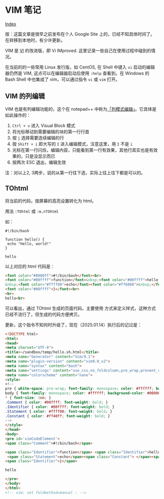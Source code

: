 # VIM 笔记

[Index](index.md)

按：这篇文章是很早之前发布在个人 Google Site 上的，已经不知具体时间了。在转移到本地时，有少许更新。

VIM 是 [VI](vi.md) 的改进版，即 Vi IMproved. 这里记录一些自己在使用过程中碰到的情况。

在当前的的一些常用 Linux 发行版，如 CentOS, 在 Shell 中键入 `vi` 启动的编辑器仍然是 VIM, 这点可以在编辑器启动后使用 `:help` 查看到。在 Windows 的 Bash Shell 中也集成了 vim，可以通过指令 `vi` 或 `vim` 打开。

## VIM 的列编辑

VIM 也是有列编辑功能的，这个在 notepad++ 中称为[「列模式编辑」](https://npp-user-manual.org/docs/editing/)。它具体是如此操作的：

1. `Ctrl + v` 进入 Visual Block 模式
2. 将光标移动到需要编辑的块的第一行行首
3. 按 `j` 选择需要连续编辑的行
4. 按 `Shift + i` 即大写的 `I` 进入编辑模式，注意这里，用 `I` 不是 `i`
5. 光标在第一行闪烁，编辑内容，只能看到第一行有效果，其他行其实也是有效果的，只是没显示而已
6. 按两次 ESC 退出，编辑生效

注：对以上2, 3两步，说的从第一行往下选，实际上往上往下都是可以的。

## TOhtml

将当前的代码，按屏幕的高亮设置转化为 html。

用法 `:TOhtml` 或 `:m,nTOhtml`

如：

```shell
#!/bin/bash

function hello() {
 echo "Hello, world!"
}

hello
```

以上对应的 html 代码是：

```html
<font color="#8080ff">#!/bin/bash</font><br>
<font color="#00ffff">function</font>&nbsp;<font color="#00ffff">hello() {</font><br>
&nbsp;<font color="#ffff00">echo</font><font color="#ff6060">&nbsp;</font><font color="#ffff00">&quot;</font><font color="#ff6060">Hello, world!</font><font color="#ffff00">&quot;</font><br>
<font color="#00ffff">}</font><br>
<br>
hello<br>
```

可以看出，通过 TOhtml 生成的页面代码，主要使用 <font> 方式来定义样式，这种方式已经不流行了，但生成的代码方便拷贝。

更新，这个指令不知何时升级了，现在（2025.01.14）执行后的记过是：

```html
<!DOCTYPE html>
<html>
<head>
<meta charset="UTF-8">
<title>~/sandbox/temp/hello.sh.html</title>
<meta name="Generator" content="Vim/9.1">
<meta name="plugin-version" content="vim9.0_v2">
<meta name="syntax" content="bash">
<meta name="settings" content="use_css,no_foldcolumn,pre_wrap,prevent_copy=,use_input_for_pc=none">
<meta name="colorscheme" content="none">
<style>
<!--
pre { white-space: pre-wrap; font-family: monospace; color: #ffffff; background-color: #000000; }
body { font-family: monospace; color: #ffffff; background-color: #000000; }
* { font-size: 1em; }
.Comment { color: #00ffff; font-weight: bold; }
.Identifier { color: #00ffff; font-weight: bold; }
.Statement { color: #ffff00; font-weight: bold; }
.Constant { color: #ff40ff; font-weight: bold; }
-->
</style>
</head>
<body>
<pre id='vimCodeElement'>
<span class="Comment">#!/bin/bash</span>

<span class="Identifier">function</span> <span class="Identifier">hello() {</span>
 <span class="Statement">echo</span><span class="Constant"> </span><span class="Statement">&quot;</span><span class="Constant">Hello, world!</span><span class="Statement">&quot;</span>
<span class="Identifier">}</span>

hello

</pre>
</body>
</html>
<!-- vim: set foldmethod=manual : -->
```

